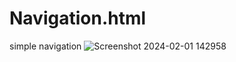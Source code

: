 # Navigation.html
 simple navigation
![Screenshot 2024-02-01 142958](https://github.com/Tanvipatel28/Navigation.html/assets/155800966/01e27b7c-45d1-4476-99f2-148d2c06c9c6)
